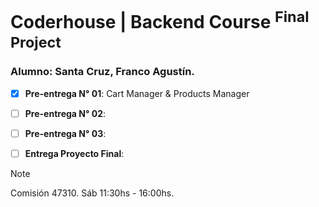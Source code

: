 # Coderhouse | Backend Course  <sup>Final Project</sup>

### Alumno: Santa Cruz, Franco Agustín. 

- [x] **Pre-entrega N° 01**: Cart Manager & Products Manager
- [ ] **Pre-entrega N° 02**:
- [ ] **Pre-entrega N° 03**:
- [ ] **Entrega Proyecto Final**:


> [!NOTE]
> Comisión 47310. Sáb 11:30hs - 16:00hs.

